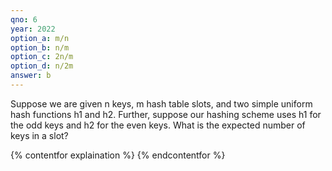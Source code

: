 ```yaml
---
qno: 6
year: 2022
option_a: m/n
option_b: n/m
option_c: 2n/m
option_d: n/2m
answer: b
---
```


Suppose we are given n keys, m hash table slots, and two simple uniform hash functions h1 and h2. Further, suppose our hashing scheme uses h1 for the odd keys and h2 for the even keys. What is the expected number of keys in a slot? 

{% contentfor explaination %}
{% endcontentfor %}